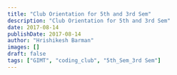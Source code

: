 ```yaml
---
title: "Club Orientation for 5th and 3rd Sem"
description: "Club Orientation for 5th and 3rd Sem"
date: 2017-08-14
publishDate: 2017-08-14
author: "Hrishikesh Barman"
images: []
draft: false
tags: ["GIMT", "coding_club", "5th_Sem_3rd Sem"]
---
```



